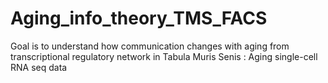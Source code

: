# Aging_info_theory_TMS_FACS
Goal is to understand how communication changes with aging from transcriptional regulatory network in Tabula Muris Senis : Aging single-cell RNA seq data

